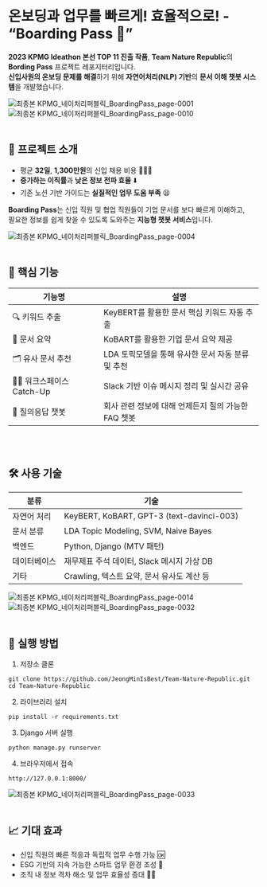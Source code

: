 # 온보딩과 업무를 빠르게! 효율적으로! - “Boarding Pass 🎫”

**2023 KPMG Ideathon 본선 TOP 11 진출 작품**, **Team Nature Republic**의 **Bording Pass** 프로젝트 레포지터리입니다.  
**신입사원의 온보딩 문제를 해결**하기 위해 **자연어처리(NLP) 기반**의 **문서 이해 챗봇 시스템**을 개발했습니다.

![최종본  KPMG_네이처리퍼블릭_BoardingPass_page-0001](https://github.com/user-attachments/assets/758942da-9535-4dbd-adf6-a4a63f4aa4f1)
![최종본  KPMG_네이처리퍼블릭_BoardingPass_page-0010](https://github.com/user-attachments/assets/66b7d205-a67a-4715-af35-1f3413c005a1)
<br/>
<br/>


## 📌 프로젝트 소개

- 평균 **32일**, **1,300만원**의 신입 채용 비용 🧑🏻‍💼
- **증가하는 이직률**과 **낮은 정보 전파 효율** ⬇️
- 기존 노션 기반 가이드는 **실질적인 업무 도움 부족** 😫

**Boarding Pass**는 신입 직원 및 협업 직원들이 기업 문서를 보다 빠르게 이해하고,  
필요한 정보를 쉽게 찾을 수 있도록 도와주는 **지능형 챗봇 서비스**입니다.

![최종본  KPMG_네이처리퍼블릭_BoardingPass_page-0004](https://github.com/user-attachments/assets/523acd54-5ed9-4aed-8fa7-866e4c74b7a2)
<br/>
<br/>


## 🎯 핵심 기능

| 기능명 | 설명 |
|--------|------|
| 🔍 키워드 추출 | KeyBERT를 활용한 문서 핵심 키워드 자동 추출 |
| 📄 문서 요약 | KoBART를 활용한 기업 문서 요약 제공 |
| 🗂 유사 문서 추천 | LDA 토픽모델을 통해 유사한 문서 자동 분류 및 추천 |
| 🧑‍💼 워크스페이스 Catch-Up | Slack 기반 이슈 메시지 정리 및 실시간 공유 |
| 💬 질의응답 챗봇 | 회사 관련 정보에 대해 언제든지 질의 가능한 FAQ 챗봇 |
<br/>
<br/>


## 🛠 사용 기술

| 분류 | 기술 |
|------|------|
| 자연어 처리 | KeyBERT, KoBART, GPT-3 (text-davinci-003) |
| 문서 분류 | LDA Topic Modeling, SVM, Naive Bayes |
| 백엔드 | Python, Django (MTV 패턴) |
| 데이터베이스 | 재무제표 주석 데이터, Slack 메시지 가상 DB |
| 기타 | Crawling, 텍스트 요약, 문서 유사도 계산 등 |

![최종본  KPMG_네이처리퍼블릭_BoardingPass_page-0014](https://github.com/user-attachments/assets/300f238a-2f4e-4cda-a9ef-38f9b34f09a2)
![최종본  KPMG_네이처리퍼블릭_BoardingPass_page-0032](https://github.com/user-attachments/assets/6ec2fb99-b7bf-4750-93f2-639d93ba2ec5)
<br/>
<br/>


## 🧪 실행 방법

1. 저장소 클론  
```
git clone https://github.com/JeongMinIsBest/Team-Nature-Republic.git
cd Team-Nature-Republic
```

2. 라이브러리 설치
```
pip install -r requirements.txt
```

3. Django 서버 실행
```
python manage.py runserver
```

4. 브라우저에서 접속
```
http://127.0.0.1:8000/
```

![최종본  KPMG_네이처리퍼블릭_BoardingPass_page-0033](https://github.com/user-attachments/assets/f8100354-53fb-427a-a886-480df4dfa85c)
<br/>
<br/>

## 📈 기대 효과
- 신입 직원의 빠른 적응과 독립적 업무 수행 가능 🆗
- ESG 기반의 지속 가능한 스마트 업무 환경 조성 🌱
- 조직 내 정보 격차 해소 및 업무 효율성 증대 💪🏻
